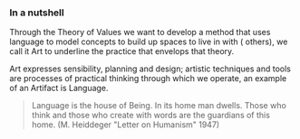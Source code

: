 ### In a nutshell

Through the Theory of Values we want to develop a method that uses language to model concepts to build up spaces to live in with ( others), we call it Art to underline the practice that envelops that theory.

Art expresses sensibility, planning and design; artistic techniques and tools are processes of practical thinking through which we operate, an example of an Artifact is Language.

> Language is the house of Being. In its home man dwells. Those who think and those who create with words are the guardians of this home. (M. Heiddeger "Letter on Humanism" 1947)
